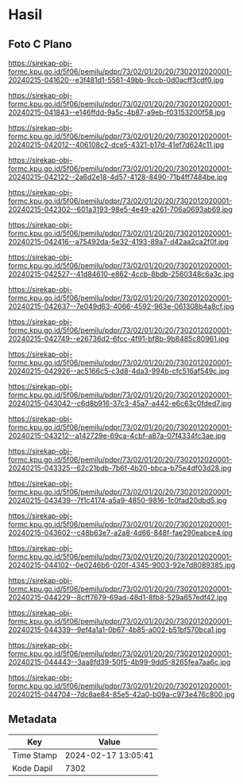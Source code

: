 # Hasil

## Foto C Plano

https://sirekap-obj-formc.kpu.go.id/5f06/pemilu/pdpr/73/02/01/20/20/7302012020001-20240215-041620--e3f481d1-5561-49bb-9ccb-0d0acff3cdf0.jpg

https://sirekap-obj-formc.kpu.go.id/5f06/pemilu/pdpr/73/02/01/20/20/7302012020001-20240215-041843--e146ffdd-9a5c-4b87-a9eb-f03153200f58.jpg

https://sirekap-obj-formc.kpu.go.id/5f06/pemilu/pdpr/73/02/01/20/20/7302012020001-20240215-042012--406108c2-dce5-4321-b17d-41ef7d624c11.jpg

https://sirekap-obj-formc.kpu.go.id/5f06/pemilu/pdpr/73/02/01/20/20/7302012020001-20240215-042122--2a6d2e18-4d57-4128-8490-71b4ff7484be.jpg

https://sirekap-obj-formc.kpu.go.id/5f06/pemilu/pdpr/73/02/01/20/20/7302012020001-20240215-042302--601a3193-98e5-4e49-a261-706a0693ab69.jpg

https://sirekap-obj-formc.kpu.go.id/5f06/pemilu/pdpr/73/02/01/20/20/7302012020001-20240215-042416--a75492da-5e32-4193-89a7-d42aa2ca2f0f.jpg

https://sirekap-obj-formc.kpu.go.id/5f06/pemilu/pdpr/73/02/01/20/20/7302012020001-20240215-042527--41d84610-e862-4ccb-8bdb-2560348c6a3c.jpg

https://sirekap-obj-formc.kpu.go.id/5f06/pemilu/pdpr/73/02/01/20/20/7302012020001-20240215-042637--7e049d63-4066-4592-963e-061308b4a8cf.jpg

https://sirekap-obj-formc.kpu.go.id/5f06/pemilu/pdpr/73/02/01/20/20/7302012020001-20240215-042749--e26736d2-6fcc-4f91-bf8b-9b8485c80961.jpg

https://sirekap-obj-formc.kpu.go.id/5f06/pemilu/pdpr/73/02/01/20/20/7302012020001-20240215-042926--ac5166c5-c3d8-4da3-994b-cfc516af549c.jpg

https://sirekap-obj-formc.kpu.go.id/5f06/pemilu/pdpr/73/02/01/20/20/7302012020001-20240215-043042--c6d8b916-37c3-45a7-a442-e6c63c0fded7.jpg

https://sirekap-obj-formc.kpu.go.id/5f06/pemilu/pdpr/73/02/01/20/20/7302012020001-20240215-043212--a142729e-69ca-4cbf-a87a-07f4334fc3ae.jpg

https://sirekap-obj-formc.kpu.go.id/5f06/pemilu/pdpr/73/02/01/20/20/7302012020001-20240215-043325--62c21bdb-7b6f-4b20-bbca-b75e4df03d28.jpg

https://sirekap-obj-formc.kpu.go.id/5f06/pemilu/pdpr/73/02/01/20/20/7302012020001-20240215-043439--7f1c4174-a5a9-4850-9816-1c0fad20dbd5.jpg

https://sirekap-obj-formc.kpu.go.id/5f06/pemilu/pdpr/73/02/01/20/20/7302012020001-20240215-043602--c48b63e7-a2a8-4d66-848f-fae290eabce4.jpg

https://sirekap-obj-formc.kpu.go.id/5f06/pemilu/pdpr/73/02/01/20/20/7302012020001-20240215-044102--0e0246b6-020f-4345-9003-92e7d8089385.jpg

https://sirekap-obj-formc.kpu.go.id/5f06/pemilu/pdpr/73/02/01/20/20/7302012020001-20240215-044229--8cff7679-69ad-48d1-8fb8-529a657edf42.jpg

https://sirekap-obj-formc.kpu.go.id/5f06/pemilu/pdpr/73/02/01/20/20/7302012020001-20240215-044339--9ef4a1a1-0b67-4b85-a002-b51bf570bca1.jpg

https://sirekap-obj-formc.kpu.go.id/5f06/pemilu/pdpr/73/02/01/20/20/7302012020001-20240215-044443--3aa8fd39-50f5-4b99-9dd5-8265fea7aa6c.jpg

https://sirekap-obj-formc.kpu.go.id/5f06/pemilu/pdpr/73/02/01/20/20/7302012020001-20240215-044704--7dc8ae84-85e5-42a0-b09a-c973e476c800.jpg


## Metadata

| Key        | Value               |
| ---------- | ------------------- |
| Time Stamp | 2024-02-17 13:05:41 |
| Kode Dapil | 7302                |



